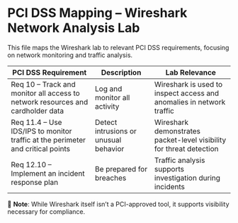 # PCI DSS Mapping – Wireshark Network Analysis Lab

This file maps the Wireshark lab to relevant PCI DSS requirements, focusing on network monitoring and traffic analysis.

| PCI DSS Requirement | Description | Lab Relevance |
|---------------------|-------------|----------------|
| Req 10 – Track and monitor all access to network resources and cardholder data | Log and monitor all activity | Wireshark is used to inspect access and anomalies in network traffic |
| Req 11.4 – Use IDS/IPS to monitor traffic at the perimeter and critical points | Detect intrusions or unusual behavior | Wireshark demonstrates packet-level visibility for threat detection |
| Req 12.10 – Implement an incident response plan | Be prepared for breaches | Traffic analysis supports investigation during incidents |

🔐 **Note**: While Wireshark itself isn’t a PCI-approved tool, it supports visibility necessary for compliance.
